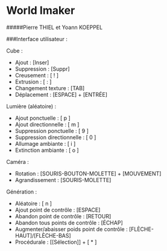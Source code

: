 World Imaker
============
#####Pierre THIEL et Yoann KOEPPEL

###Interface utilisateur :

Cube :
* Ajout : 		      		[Inser]
* Suppression :	      		[Suppr]
* Creusement :	      		[ ! ]
* Extrusion :		      		[ : ]
* Changement texture :   		[TAB]
* Déplacement : 			[ESPACE] + [ENTRÉE]


Lumière (aléatoire) :
* Ajout ponctuelle : 	         	          [ p ]
* Ajout directionnelle :      	          [ m ]
* Suppression ponctuelle :	          [ 9 ]
* Suppression directionnelle :         [ 0 ]
* Allumage ambiante :		[ i ]
* Extinction ambiante :		[ o ]

Caméra :
* Rotation :			 	[SOURIS-BOUTON-MOLETTE] + [MOUVEMENT]
* Agrandissement :		 	[SOURIS-MOLETTE]

Génération :
* Aléatoire :                    [ n ]
* Ajout point de contrôle :				[ESPACE]
* Abandon point de contrôle : [RETOUR]
* Abandon tous points de contrôle : [ÉCHAP]
* Augmenter/abaisser poids point de contrôle : [FLÈCHE-HAUT]/[FLÈCHE-BAS]
* Procédurale : [[Sélection]] + [ * ]
